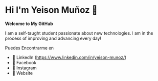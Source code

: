 # Hi I'm Yeison Muñoz 👋
**Welcome to My GitHub** 

I am a self-taught student passionate about new technologies.
I am in the process of improving and advancing every day!

Puedes Encontrarme en 
- 🔭 LinkedIn (https://www.linkedin.com/in/yeison-munoz/)
- 🌱 Facebook
- 👯 Instagram
- 🤔 Website

